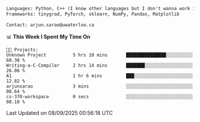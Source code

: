 ```txt
Languages: Python, C++ (I know other languages but I don't wanna work in em)
Frameworks: tinygrad, PyTorch, sklearn, NumPy, Pandas, Matplotlib

Contact: arjun.sarao@uwaterloo.ca
```

<!--START_SECTION:waka-->
📊 **This Week I Spent My Time On** 

```text
🐱‍💻 Projects: 
Unknown Project          5 hrs 10 mins       ███████████████░░░░░░░░░░   60.38 % 
Writing-a-C-Compiler     2 hrs 14 mins       ███████░░░░░░░░░░░░░░░░░░   26.06 % 
A1                       1 hr 6 mins         ███░░░░░░░░░░░░░░░░░░░░░░   12.82 % 
arjunsarao               3 mins              ░░░░░░░░░░░░░░░░░░░░░░░░░   00.64 % 
cs-370-workspace         0 secs              ░░░░░░░░░░░░░░░░░░░░░░░░░   00.10 % 
```


 Last Updated on 08/09/2025 00:56:18 UTC
<!--END_SECTION:waka-->
